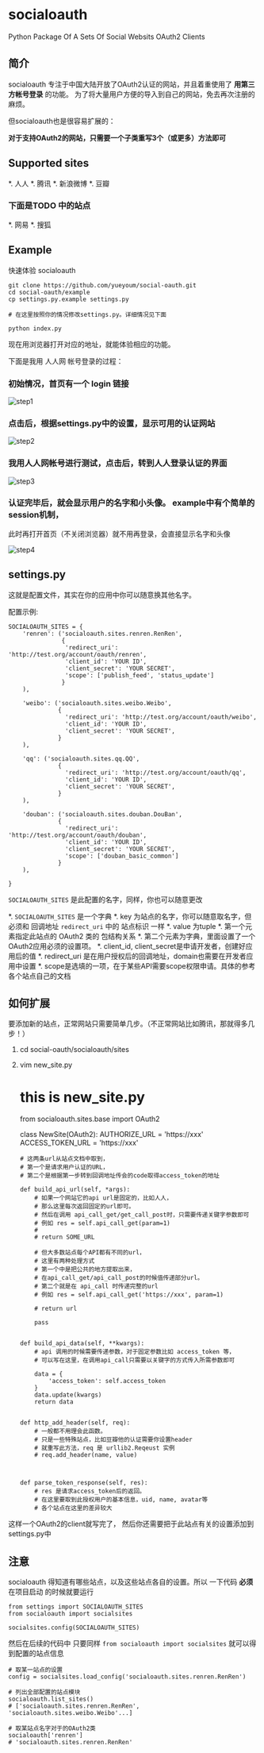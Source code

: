 # socialoauth

Python Package Of A Sets Of Social Websits OAuth2 Clients

## 简介

socialoauth 专注于中国大陆开放了OAuth2认证的网站，并且着重使用了 **用第三方帐号登录** 的功能。
为了将大量用户方便的导入到自己的网站，免去再次注册的麻烦。

但socialoauth也是很容易扩展的：


**对于支持OAuth2的网站，只需要一个子类重写3个（或更多）方法即可**


## Supported sites

*.  人人
*.  腾讯
*.  新浪微博
*.  豆瓣

### 下面是TODO 中的站点

*.  网易
*.  搜狐




## Example

快速体验 socialoauth

    git clone https://github.com/yueyoum/social-oauth.git
    cd social-oauth/example
    cp settings.py.example settings.py
    
    # 在这里按照你的情况修改settings.py。详细情况见下面
    
    python index.py
    
    
现在用浏览器打开对应的地址，就能体验相应的功能。

下面是我用 人人网 帐号登录的过程：


### 初始情况，首页有一个 login 链接

![step1](http://i1297.photobucket.com/albums/ag23/yueyoum/x1_shadowed_zpsac1e046a.png)


### 点击后，根据settings.py中的设置，显示可用的认证网站

![step2](http://i1297.photobucket.com/albums/ag23/yueyoum/x2_shadowed_zps47bd6fd8.png)


### 我用人人网帐号进行测试，点击后，转到人人登录认证的界面

![step3](http://i1297.photobucket.com/albums/ag23/yueyoum/x4_shadowed_zps6aed31ec.png)


### 认证完毕后，就会显示用户的名字和小头像。 example中有个简单的session机制，
此时再打开首页（不关闭浏览器）就不用再登录，会直接显示名字和头像

![step4](http://i1297.photobucket.com/albums/ag23/yueyoum/x3_shadowed_zpse6a0f575.png)


## settings.py

这就是配置文件，其实在你的应用中你可以随意换其他名字。

配置示例:


    SOCIALOAUTH_SITES = {
        'renren': ('socialoauth.sites.renren.RenRen',
                   {
                    'redirect_uri': 'http://test.org/account/oauth/renren',
                    'client_id': 'YOUR ID',
                    'client_secret': 'YOUR SECRET',
                    'scope': ['publish_feed', 'status_update']
                   }
        ),
            
        'weibo': ('socialoauth.sites.weibo.Weibo',
                  {
                    'redirect_uri': 'http://test.org/account/oauth/weibo',
                    'client_id': 'YOUR ID',
                    'client_secret': 'YOUR SECRET',
                  }
        ),
        
        'qq': ('socialoauth.sites.qq.QQ',
                  {
                    'redirect_uri': 'http://test.org/account/oauth/qq',
                    'client_id': 'YOUR ID',
                    'client_secret': 'YOUR SECRET',
                  }
        ),
            
        'douban': ('socialoauth.sites.douban.DouBan',
                  {
                    'redirect_uri': 'http://test.org/account/oauth/douban',
                    'client_id': 'YOUR ID',
                    'client_secret': 'YOUR SECRET',
                    'scope': ['douban_basic_common']
                  }
        ),
        
    }
    
    
`SOCIALOAUTH_SITES` 是此配置的名字，同样，你也可以随意更改

*.  `SOCIALOAUTH_SITES` 是一个字典
*.  key 为站点的名字，你可以随意取名字，但必须和 回调地址 `redirect_uri` 中的 站点标识 一样
*.  value 为tuple
    *.  第一个元素指定此站点的 OAuth2 类的 包结构关系
    *.  第二个元素为字典，里面设置了一个OAuth2应用必须的设置项。
        *.  client_id, client_secret是申请开发者，创建好应用后的值
        *.  redirect_uri 是在用户授权后的回调地址，domain也需要在开发者应用中设置
        *.  scope是选填的一项，在于某些API需要scope权限申请。具体的参考各个站点自己的文档
        
        
        
        
## 如何扩展

要添加新的站点，正常网站只需要简单几步。（不正常网站比如腾讯，那就得多几步！）

1.  cd social-oauth/socialoauth/sites
2.  vim new_site.py

    #  this is new_site.py
    from socialoauth.sites.base import OAuth2
    
    class NewSite(OAuth2):
        AUTHORIZE_URL = 'https://xxx'
        ACCESS_TOKEN_URL = 'https://xxx'
        
        # 这两条url从站点文档中取到，
        # 第一个是请求用户认证的URL，
        # 第二个是根据第一步转到回调地址传会的code取得access_token的地址
        
        def build_api_url(self, *args):
            # 如果一个网站它的api url是固定的，比如人人，
            # 那么这里每次返回固定的url即可。
            # 然后在调用 api_call_get/get_call_post时，只需要传递关键字参数即可
            # 例如 res = self.api_call_get(param=1)
            #
            # return SOME_URL
            
            # 但大多数站点每个API都有不同的url，
            # 这里有两种处理方式
            # 第一个中是把公共的地方提取出来，
            # 在api_call_get/api_call_post的时候值传递部分url。
            # 第二个就是在 api_call 时传递完整的url
            # 例如 res = self.api_call_get('https://xxx', param=1)
            
            # return url
            
            pass
            
            
        def build_api_data(self, **kwargs):
            # api 调用的时候需要传递参数，对于固定参数比如 access_token 等，
            # 可以写在这里，在调用api_call只需要以关键字的方式传入所需参数即可
            
            data = {
                'access_token': self.access_token
            }
            data.update(kwargs)
            return data
            
            
        def http_add_header(self, req):
            # 一般都不用理会此函数。
            # 只是一些特殊站点，比如豆瓣他的认证需要你设置header
            # 就重写此方法，req 是 urllib2.Reqeust 实例
            # req.add_header(name, value)
            
            
            
        def parse_token_response(self, res):
            # res 是请求access_token后的返回。
            # 在这里要取到此授权用户的基本信息，uid, name, avatar等
            # 各个站点在这里的差异较大




这样一个OAuth2的client就写完了， 然后你还需要把于此站点有关的设置添加到 settings.py中



## 注意

socialoauth 得知道有哪些站点，以及这些站点各自的设置。所以 一下代码 **必须** 在项目启动
的时候就要运行

    from settings import SOCIALOAUTH_SITES
    from socialoauth import socialsites
    
    socialsites.config(SOCIALOAUTH_SITES)


然后在后续的代码中 只要同样 `from socialoauth import socialsites` 就可以得到配置的站点信息

    # 取某一站点的设置
    config = socialsites.load_config('socialoauth.sites.renren.RenRen')
    
    # 列出全部配置的站点模块
    socialoauth.list_sites()
    # ['socialoauth.sites.renren.RenRen', 'socialoauth.sites.weibo.Weibo'...]
    
    # 取某站点名字对于的OAuth2类
    socialoauth['renren']
    # 'socialoauth.sites.renren.RenRen'
    
